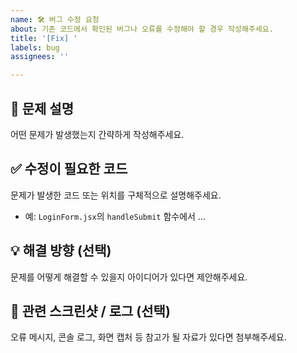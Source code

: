 ```yaml
---
name: 🛠️ 버그 수정 요청
about: 기존 코드에서 확인된 버그나 오류를 수정해야 할 경우 작성해주세요.
title: '[Fix] '
labels: bug
assignees: ''

---
```


## 🐛 문제 설명
어떤 문제가 발생했는지 간략하게 작성해주세요.

## ✅ 수정이 필요한 코드
문제가 발생한 코드 또는 위치를 구체적으로 설명해주세요.
- 예: `LoginForm.jsx`의 `handleSubmit` 함수에서 ...

## 💡 해결 방향 (선택)
문제를 어떻게 해결할 수 있을지 아이디어가 있다면 제안해주세요.

## 📌 관련 스크린샷 / 로그 (선택)
오류 메시지, 콘솔 로그, 화면 캡처 등 참고가 될 자료가 있다면 첨부해주세요.
